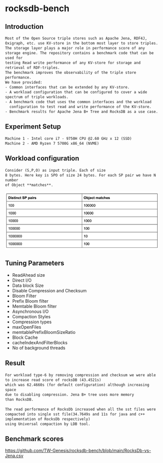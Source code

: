 # rocksdb-bench

## Introduction

```
Most of the Open Source triple stores such as Apache Jena, RDF4J, 
Oxigraph, etc. use KV-store in the bottom most layer to store triples.
The storage layer plays a major role in performance score of any
storage engine. The repository contains a benchmark code that can be used for
testing Read write performance of any KV-store for storage and retrieval of RDF-triples.
The benchmark improves the observability of the triple store performance.
We have provided:
- Common interfaces that can be extended by any KV-store.
- A workload configuration that can be configured to cover a wide spectrum of triple workloads.
- A benchmark code that uses the common interfaces and the workload 
  configuration to test read and write performance of the KV-store.
- Benchmark results for Apache Jena B+ Tree and RocksDB as a use case.
```

## Experiment Setup

```
Machine 1 - Intel core i7 - 9750H CPU @2.60 GHz x 12 (SSD)
Machine 2 - AMD Ryzen 7 5700G x86_64 (NVME)
```

## Workload configuration
```
Consider (S,P,O) as input triple. Each of size
8 bytes. Here key is SPO of size 24 bytes. For each SP pair we have N number
of Object **matches**. 
```
![img_1.png](img.png)

## Tuning Parameters
- ReadAhead size
- Direct I/O 
- Data block Size 
- Disable Compression and Checksum
- Bloom Filter 
- Prefix Bloom filter 
- Memtable Bloom filter
- Asynchronous I/O  
- Compaction Styles
- Compression types
- maxOpenFiles 
- memtablePrefixBloomSizeRatio 
- Block Cache 
- cacheIndexAndFilterBlocks
- No of background threads

## Result
```
For workload type-6 by removing compression and checksum we were able
to increase read score of rocksDB (43.4521s)
which was 62.4660s (for default configuration) although increasing space
due to disabling compression. Jena B+ tree uses more memory 
than RocksDB.

The read performance of RocksDb increased when all the sst files were 
compacted into single sst file(34.7649s and 11s for java and c++ implementation of RocksDb respectively)
using Universal compaction by LDB tool. 
```

## Benchmark scores
https://github.com/TW-Genesis/rocksdb-bench/blob/main/RocksDb-vs-Jena.csv
